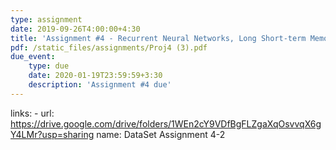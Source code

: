 ```yaml
---
type: assignment
date: 2019-09-26T4:00:00+4:30
title: 'Assignment #4 - Recurrent Neural Networks, Long Short-term Memory, Gated Recurrent Unit'
pdf: /static_files/assignments/Proj4 (3).pdf
due_event: 
    type: due
    date: 2020-01-19T23:59:59+3:30
    description: 'Assignment #4 due'
---
```

links: 
    - url: https://drive.google.com/drive/folders/1WEn2cY9VDfBgFLZgaXqOsvvqX6gY4LMr?usp=sharing
      name: DataSet Assignment 4-2 
